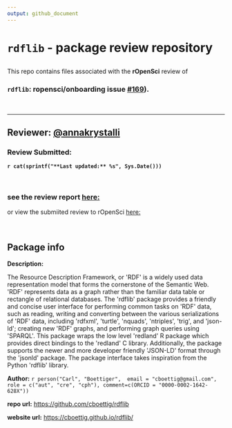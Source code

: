 ```yaml
---
output: github_document
---
```



# `rdflib` - package review repository

##

This repo contains files associated with the **rOpenSci** review of

### **`rdflib`: ropensci/onboarding**  issue [\#169](https://github.com/ropensci/onboarding/issues/169)).

<br>


***

## **Reviewer:** [\@annakrystalli](https://github.com/annakrystalli)
### Review Submitted:
**`r cat(sprintf("**Last updated:** %s", Sys.Date()))`**

<br>

### see the review report [here:](https://annakrystalli.github.io/cboettig/rdflib/index.nb.html)

or view the submiited review to rOpenSci [here:](https://github.com/annakrystalli/rdflib-review/blob/master/pkgreview.md)

<br>


## Package info

**Description:**

The Resource Description Framework, or 'RDF' is a widely used
             data representation model that forms the cornerstone of the 
             Semantic Web. 'RDF' represents data as a graph rather than 
             the familiar data table or rectangle of relational databases.
             The 'rdflib' package provides a friendly and concise user interface
             for performing common tasks on 'RDF' data, such as reading, writing
             and converting between the various serializations of 'RDF' data,
             including 'rdfxml', 'turtle', 'nquads', 'ntriples', 'trig', and 'json-ld';
             creating new 'RDF' graphs, and performing graph queries using 'SPARQL'.
             This package wraps the low level 'redland' R package which
             provides direct bindings to the 'redland' C library.  Additionally,
             the package supports the newer and more developer friendly
             'JSON-LD' format through the 'jsonld' package. The package
             interface takes inspiration from the Python 'rdflib' library.

**Author:** `r person("Carl", "Boettiger", 
                  email = "cboettig@gmail.com", 
                  role = c("aut", "cre", "cph"),
                  comment=c(ORCID = "0000-0002-1642-628X"))`

**repo url:** <https://github.com/cboettig/rdflib>

**website url:** <https://cboettig.github.io/rdflib/>
